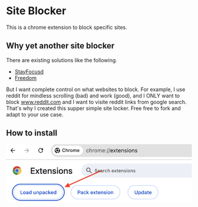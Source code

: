# Site Blocker

This is a chrome extension to block specific sites.

## Why yet another site blocker
There are existing solutions like the following.
- [StayFocusd](https://chromewebstore.google.com/detail/stayfocusd-%E2%80%93-website-bloc/laankejkbhbdhmipfmgcngdelahlfoji)
- [Freedom](https://chromewebstore.google.com/detail/freedom-website-blocker-f/abdkjmofmjelgafcdffaimhgdgpagmop)

But I want complete control on what websites to block.
For example, I use reddit for mindless scrolling (bad) and work (good),
and I ONLY want to block www.reddit.com and I want to visite reddit links from google search.
That's why I created this supper simple site locker.
Free free to fork and adapt to your use case.

## How to install
![how to install](readme-image-how-to-load.png)
